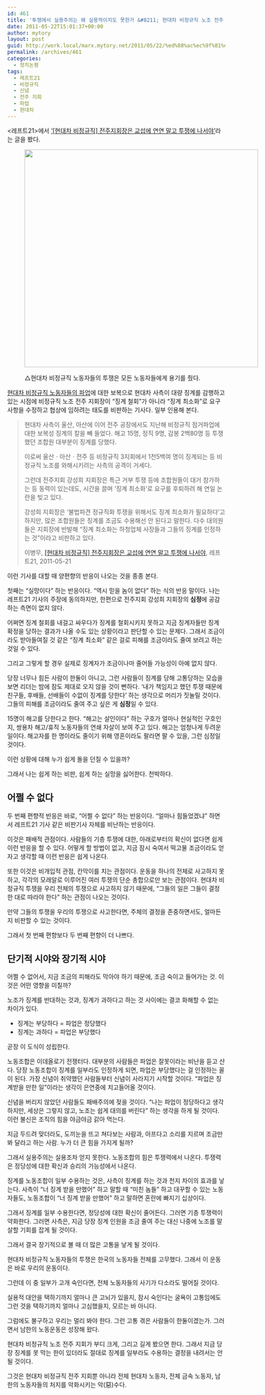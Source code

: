 ```yaml
---
id: 461
title: '투쟁에서 실용주의는 왜 실용적이지도 못한가 &#8211; 현대차 비정규직 노조 전주 지회의 징계 일부 수용 가능성에 대해'
date: 2011-05-22T15:01:37+00:00
author: mytory
layout: post
guid: http://work.local/marx.mytory.net/2011/05/22/%ed%88%ac%ec%9f%81%ec%97%90%ec%84%9c-%ec%8b%a4%ec%9a%a9%ec%a3%bc%ec%9d%98%eb%8a%94-%ec%99%9c-%ec%8b%a4%ec%9a%a9%ec%a0%81%ec%9d%b4%ec%a7%80%eb%8f%84-%eb%aa%bb%ed%95%9c%ea%b0%80-%ed%98%84%eb%8c%80/
permalink: /archives/461
categories:
  - 정치논평
tags:
  - 레프트21
  - 비정규직
  - 신념
  - 전주 지회
  - 파업
  - 현대차
---
```

<레프트21>에서 <a href="http://www.left21.com/article/9713" target="_blank" title="[http://www.left21.com/article/9713]로 이동합니다.">&#8216;[현대차 비정규직] 전주지회장은 교섭에 연연 말고 투쟁에 나서야&#8217;</a>라는 글을 봤다.<figure style="width: 540px" class="wp-caption aligncenter">

<img src="http://work.local/marx.mytory.net/wp-content/uploads/1/cfile3.uf.171C48494DD9250A06E423.jpg" width="540" height="504" alt="" filename="cfile3.uf.171C48494DD9250A06E423.jpg" filemime="" /><figcaption class="wp-caption-text">△현대차 비정규직 노동자들의 투쟁은 모든 노동자들에게 용기를 줬다.</figcaption></figure> 

<a href="http://www.left21.com/6_issue.php?issue_no=85" target="_blank" title="[http://www.left21.com/6_issue.php?issue_no=85]로 이동합니다.">현대차 비정규직 노동자들의 파업</a>에 대한 보복으로 현대차 사측이 대량 징계를 감행하고 있는 시점에 비정규직 노조 전주 지회장이 &#8220;징계 철회&#8221;가 아니라 &#8220;징계 최소화&#8221;로 요구사항을 수정하고 협상에 임하려는 태도를 비판하는 기사다. 일부 인용해 본다.

> 현대차 사측이 울산, 아산에 이어 전주 공장에서도 지난해 비정규직 점거파업에 대한 보복성 징계의 칼을 빼 들었다. 해고 15명, 정직 9명, 감봉 2백80명 등 투쟁했던 조합원 대부분이 징계를 당했다.
> 
> 이로써 울산ㆍ아산ㆍ전주 등 비정규직 3지회에서 1천5백여 명이 징계되는 등 비정규직 노조를 와해시키려는 사측의 공격이 거세다.
> 
> 그런데 전주지회 강성희 지회장은 특근 거부 투쟁 등에 조합원들이 대거 참가하는 등 동력이 있는데도, 시간을 끌며 ‘징계 최소화’로 요구를 후퇴하려 해 연일 논란을 빚고 있다.
> 
> 강성희 지회장은 ‘불법파견 정규직화 투쟁을 위해서도 징계 최소화가 필요하다’고 하지만, 많은 조합원들은 징계를 조금도 수용해선 안 된다고 말한다. 다수 대의원들은 지회장에 반발해 “징계 최소화는 하청업체 사장들과 그들의 징계를 인정하는 것”이라고 비판하고 있다.&nbsp;
> 
> 이병무, <a href="http://www.left21.com/article/9713" target="_blank" title="[http://www.left21.com/article/9713]로 이동합니다.">[현대차 비정규직] 전주지회장은 교섭에 연연 말고 투쟁에 나서야</a>, 레프트21, 2011-05-21

이런 기사를 대할 때 양편향의 반응이 나오는 것을 종종 본다. 

첫째는 &#8220;실망이다&#8221; 하는 반응이다. &#8220;역시 믿을 놈이 없다&#8221; 하는 식의 반응 말이다. 나는 레프트21 기사의 주장에 동의하지만, 한편으로 전주지회 강성희 지회장의 **심정**에 공감하는 측면이 없지 않다.

어쩌면 징계 철회를 내걸고 싸우다가 징계를 철회시키지 못하고 지금 징계자들만 징계 확정을 당하는 결과가 나올 수도 있는 상황이라고 판단할 수 있는 문제다. 그래서 조금이라도 받아들여질 것 같은 &#8220;징계 최소화&#8221; 같은 걸로 피해를 조금이라도 줄여 보려고 하는 것일 수 있다.

그리고 그렇게 할 경우 실제로 징계자가 조금이나마 줄어들 가능성이 아예 없지 않다.

당장 너무나 힘든 사람이 한둘이 아니고, 그런 사람들이 징계를 당해 고통당하는 모습을 보면 리더는 밤에 잠도 제대로 오지 않을 것이 뻔하다. &#8216;내가 책임지고 했던 투쟁 때문에 친구들, 후배들, 선배들이 수없이 징계를 당한다&#8217; 하는 생각으로 머리가 짓눌릴 것이다. 그들의 피해를 조금이라도 줄여 주고 싶은 게 **심정**일 수 있다.

15명이 해고를 당한다고 한다. &#8220;해고는 살인이다&#8221; 하는 구호가 얼마나 현실적인 구호인지, 쌍용차 해고/휴직 노동자들의 연쇄 자살이 보여 주고 있다. 해고는 엄청나게 두려운 일이다. 해고자를 한 명이라도 줄이기 위해 영혼이라도 팔라면 팔 수 있을, 그런 심정일 것이다.

이런 상황에 대해 누가 쉽게 돌을 던질 수 있을까?

그래서 나는 쉽게 하는 비판, 쉽게 하는 실망을 싫어한다. 천박하다.

## 어쩔 수 없다

두 번째 편향적 반응은 바로, &#8220;어쩔 수 없다&#8221; 하는 반응이다. &#8220;얼마나 힘들었겠냐&#8221; 하면서 레프트21 기사 같은 비판기사 자체를 비난하는 반응이다.

이것은 패배적 관점이다. 사람들의 기층 투쟁에 대한, 아래로부터의 확신이 없다면 쉽게 이런 반응을 할 수 있다. 어떻게 할 방법이 없고, 지금 잠시 숙여서 떡고물 조금이라도 얻자고 생각할 때 이런 반응은 쉽게 나온다.

또한 이것은 비개입적 관점, 칸막이를 치는 관점이다. 운동을 하나의 전체로 사고하지 못하고, 각각의 모래알로 이루어진 여러 투쟁의 단순 총합으로만 보는 관점이다. 현대차 비정규직 투쟁을 우리 전체의 투쟁으로 사고하지 않기 때문에, &#8220;그들의 일은 그들이 결정한 대로 따라야 한다&#8221; 하는 관점이 나오는 것이다.&nbsp;

만약 그들의 투쟁을 우리의 투쟁으로 사고한다면, 주체의 결정을 존중하면서도, 얼마든지 비판할 수 있는 것이다.

그래서 첫 번째 편향보다 두 번째 편향이 더 나쁘다.

## 단기적 시야와 장기적 시야

어쩔 수 없어서, 지금 조금의 피해라도 막아야 하기 때문에, 조금 숙이고 들어가는 것. 이것은 어떤 영향을 미칠까? 

노조가 징계를 반대하는 것과, 징계가 과하다고 하는 것 사이에는 결코 화해할 수 없는 차이가 있다.

<ul style="list-style-type: disc; ">
  <li>
    징계는 부당하다 = 파업은 정당했다
  </li>
  <li>
    징계는 과하다 = 파업은 부당했다
  </li>
</ul>

곧장 이 도식이 성립한다.

노동조합은 이데올로기 전쟁터다. 대부분의 사람들은 파업은 잘못이라는 비난을 듣고 산다. 당장 노동조합이 징계를 일부라도 인정하게 되면, 파업은 부당했다는 걸 인정하는 꼴이 된다. 가장 신념이 취약했던 사람들부터 신념이 사라지기 시작할 것이다. &#8220;파업은 징계받을 만한 일&#8221;이라는 생각이 은연중에 치고들어올 것이다.

신념을 버리지 않았던 사람들도 패배주의에 젖을 것이다. &#8220;나는 파업이 정당하다고 생각하지만, 세상은 그렇지 않고, 노조는 쉽게 대의를 버린다&#8221; 하는 생각을 하게 될 것이다. 이런 불신은 조직의 힘을 야금야금 갉아 먹는다.

지금 두드려 맞더라도, 도끼눈을 뜨고 쳐다보는 사람과, 아프다고 소리를 지르며 조금만 봐 달라고 하는 사람. 누가 더 큰 힘을 가지게 될까?

그래서 실용주의는 실용조차 얻지 못한다. 노동조합의 힘은 투쟁력에서 나온다. 투쟁력은 정당성에 대한 확신과 승리의 가능성에서 나온다.

징계를 노동조합이 일부 수용하는 것은, 사측이 징계를 하는 것과 천지 차이의 효과를 낳는다. 사측이 &#8220;너 징계 받을 만했어&#8221; 하고 말할 때 &#8220;미친 놈들&#8221; 하고 대꾸할 수 있는 노동자들도, 노동조합이 &#8220;너 징계 받을 만했어&#8221; 하고 말하면 혼란에 빠지기 십상이다. 

그래서 징계를 일부 수용한다면, 정당성에 대한 확신이 줄어든다. 그러면 기층 투쟁력이 약화한다. 그러면 사측은, 지금 당장 징계 인원을 조금 줄여 주는 대신 나중에 노조를 말살할 기회를 잡게 될 것이다.

그래서 결국 장기적으로 볼 때 더 많은 고통을 낳게 될 것이다.

현대차 비정규직 노동자들의 투쟁은 한국의 노동자들 전체를 고무했다. 그래서 이 운동은 바로 우리의 운동이다.

그런데 이 중 일부가 고개 숙인다면, 전체 노동자들의 사기가 다소라도 떨어질 것이다.&nbsp;

실용적 대안을 택하기까지 얼마나 큰 고뇌가 있을지, 잠시 숙인다는 굴욕이 고통임에도 그런 것을 택하기까지 얼마나 고심했을지, 모르는 바 아니다.

그럼에도 불구하고 우리는 멀리 봐야 한다. 그런 고통 겪은 사람들이 한둘이겠는가. 그러면서 남한의 노동운동은 성장해 왔다.

현대차 비정규직 노조 전주 지회가 부디 크게, 그리고 길게 봤으면 한다. 그래서 지금 당장 징계를 못 막는 한이 있더라도 절대로 징계를 일부라도 수용하는 결정을 내려서는 안 될 것이다.

그것은 현대차 비정규직 전주 지회뿐 아니라 전체 현대차 노동자, 전체 금속 노동자, 남한의 노동자들의 처지를 악화시키는 악(惡)수다.